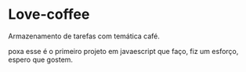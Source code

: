 # Love-coffee
 Armazenamento de tarefas com temática café.

 poxa esse é o primeiro projeto em javaescript que faço, fiz um esforço, espero que  gostem.
